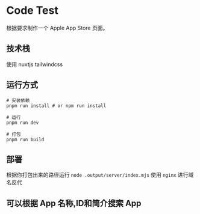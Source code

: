 # Code Test
根据要求制作一个 Apple App Store 页面。

## 技术栈
使用 nuxtjs tailwindcss

## 运行方式

```
# 安装依赖
pnpm run install # or npm run install

# 运行
pnpm run dev

# 打包
pnpm run build

```

## 部署
根据你打包出来的路径运行 `node .output/server/index.mjs`
使用 `nginx` 进行域名反代

## 可以根据 App 名称,ID和简介搜索 App
